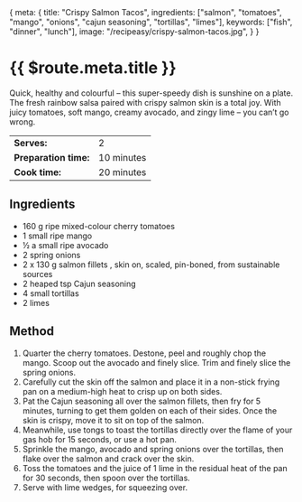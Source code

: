 <route>
{
  meta: {
    title: "Crispy Salmon Tacos",
    ingredients: ["salmon", "tomatoes", "mango", "onions", "cajun seasoning", "tortillas", "limes"],
    keywords: ["fish", "dinner", "lunch"],
    image: "/recipeasy/crispy-salmon-tacos.jpg",
  }
}
</route>

<RecipeLayout>

# {{ $route.meta.title }}

Quick, healthy and colourful – this super-speedy dish is sunshine on a plate. The fresh rainbow salsa paired with crispy salmon skin is a total joy. With juicy tomatoes, soft mango, creamy avocado, and zingy lime – you can’t go wrong.

|                       |            |
| --------------------- | ---------- |
| **Serves:**           | 2          |
| **Preparation time:** | 10 minutes |
| **Cook time:**        | 20 minutes |

## Ingredients

-   160 g ripe mixed-colour cherry tomatoes
-   1 small ripe mango
-   ½ a small ripe avocado
-   2 spring onions
-   2 x 130 g salmon fillets , skin on, scaled, pin-boned, from sustainable sources
-   2 heaped tsp Cajun seasoning
-   4 small tortillas
-   2 limes

## Method

1. Quarter the cherry tomatoes. Destone, peel and roughly chop the mango. Scoop out the avocado and finely slice. Trim and finely slice the spring onions.
2. Carefully cut the skin off the salmon and place it in a non-stick frying pan on a medium-high heat to crisp up on both sides.
3. Pat the Cajun seasoning all over the salmon fillets, then fry for 5 minutes, turning to get them golden on each of their sides. Once the skin is crispy, move it to sit on top of the salmon.
4. Meanwhile, use tongs to toast the tortillas directly over the flame of your gas hob for 15 seconds, or use a hot pan.
5. Sprinkle the mango, avocado and spring onions over the tortillas, then flake over the salmon and crack over the skin.
6. Toss the tomatoes and the juice of 1 lime in the residual heat of the pan for 30 seconds, then spoon over the tortillas.
7. Serve with lime wedges, for squeezing over.

</RecipeLayout>
